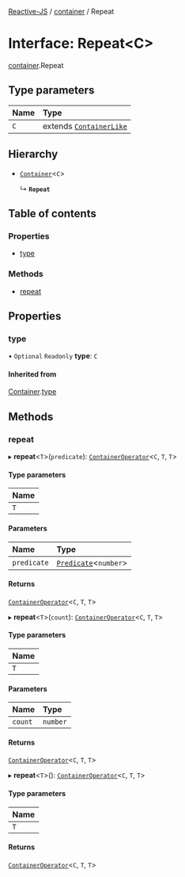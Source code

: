 [Reactive-JS](../README.md) / [container](../modules/container.md) / Repeat

# Interface: Repeat<C\>

[container](../modules/container.md).Repeat

## Type parameters

| Name | Type |
| :------ | :------ |
| `C` | extends [`ContainerLike`](container.ContainerLike.md) |

## Hierarchy

- [`Container`](container.Container.md)<`C`\>

  ↳ **`Repeat`**

## Table of contents

### Properties

- [type](container.Repeat.md#type)

### Methods

- [repeat](container.Repeat.md#repeat)

## Properties

### type

• `Optional` `Readonly` **type**: `C`

#### Inherited from

[Container](container.Container.md).[type](container.Container.md#type)

## Methods

### repeat

▸ **repeat**<`T`\>(`predicate`): [`ContainerOperator`](../modules/container.md#containeroperator)<`C`, `T`, `T`\>

#### Type parameters

| Name |
| :------ |
| `T` |

#### Parameters

| Name | Type |
| :------ | :------ |
| `predicate` | [`Predicate`](../modules/functions.md#predicate)<`number`\> |

#### Returns

[`ContainerOperator`](../modules/container.md#containeroperator)<`C`, `T`, `T`\>

▸ **repeat**<`T`\>(`count`): [`ContainerOperator`](../modules/container.md#containeroperator)<`C`, `T`, `T`\>

#### Type parameters

| Name |
| :------ |
| `T` |

#### Parameters

| Name | Type |
| :------ | :------ |
| `count` | `number` |

#### Returns

[`ContainerOperator`](../modules/container.md#containeroperator)<`C`, `T`, `T`\>

▸ **repeat**<`T`\>(): [`ContainerOperator`](../modules/container.md#containeroperator)<`C`, `T`, `T`\>

#### Type parameters

| Name |
| :------ |
| `T` |

#### Returns

[`ContainerOperator`](../modules/container.md#containeroperator)<`C`, `T`, `T`\>
